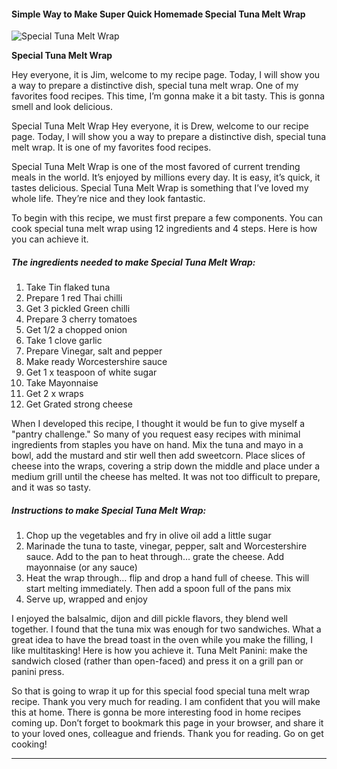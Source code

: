             

#### Simple Way to Make Super Quick Homemade Special Tuna Melt Wrap

![Special Tuna Melt Wrap](https://img-global.cpcdn.com/recipes/a35008b12e64c569/751x532cq70/special-tuna-melt-wrap-recipe-main-photo.jpg)

**Special Tuna Melt Wrap**

Hey everyone, it is Jim, welcome to my recipe page. Today, I will show you a way to prepare a distinctive dish, special tuna melt wrap. One of my favorites food recipes. This time, I’m gonna make it a bit tasty. This is gonna smell and look delicious.

Special Tuna Melt Wrap Hey everyone, it is Drew, welcome to our recipe page. Today, I will show you a way to prepare a distinctive dish, special tuna melt wrap. It is one of my favorites food recipes.

Special Tuna Melt Wrap is one of the most favored of current trending meals in the world. It’s enjoyed by millions every day. It is easy, it’s quick, it tastes delicious. Special Tuna Melt Wrap is something that I’ve loved my whole life. They’re nice and they look fantastic.

To begin with this recipe, we must first prepare a few components. You can cook special tuna melt wrap using 12 ingredients and 4 steps. Here is how you can achieve it.

##### The ingredients needed to make Special Tuna Melt Wrap:

1.  Take Tin flaked tuna
2.  Prepare 1 red Thai chilli
3.  Get 3 pickled Green chilli
4.  Prepare 3 cherry tomatoes
5.  Get 1/2 a chopped onion
6.  Take 1 clove garlic
7.  Prepare Vinegar, salt and pepper
8.  Make ready Worcestershire sauce
9.  Get 1 x teaspoon of white sugar
10.  Take Mayonnaise
11.  Get 2 x wraps
12.  Get Grated strong cheese

When I developed this recipe, I thought it would be fun to give myself a "pantry challenge." So many of you request easy recipes with minimal ingredients from staples you have on hand. Mix the tuna and mayo in a bowl, add the mustard and stir well then add sweetcorn. Place slices of cheese into the wraps, covering a strip down the middle and place under a medium grill until the cheese has melted. It was not too difficult to prepare, and it was so tasty.

##### Instructions to make Special Tuna Melt Wrap:

1.  Chop up the vegetables and fry in olive oil add a little sugar
2.  Marinade the tuna to taste, vinegar, pepper, salt and Worcestershire sauce. Add to the pan to heat through… grate the cheese. Add mayonnaise (or any sauce)
3.  Heat the wrap through… flip and drop a hand full of cheese. This will start melting immediately. Then add a spoon full of the pans mix
4.  Serve up, wrapped and enjoy

I enjoyed the balsalmic, dijon and dill pickle flavors, they blend well together. I found that the tuna mix was enough for two sandwiches. What a great idea to have the bread toast in the oven while you make the filling, I like multitasking! Here is how you achieve it. Tuna Melt Panini: make the sandwich closed (rather than open-faced) and press it on a grill pan or panini press.

So that is going to wrap it up for this special food special tuna melt wrap recipe. Thank you very much for reading. I am confident that you will make this at home. There is gonna be more interesting food in home recipes coming up. Don’t forget to bookmark this page in your browser, and share it to your loved ones, colleague and friends. Thank you for reading. Go on get cooking!

* * *